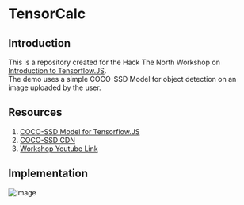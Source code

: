 # TensorCalc

## Introduction

This is a repository created for the Hack The North Workshop on [Introduction to Tensorflow.JS](https://my.hackthenorth.com/schedule?event=708).
<br> The demo uses a simple COCO-SSD Model for object detection on an image uploaded by the user. 

## Resources 
1. [COCO-SSD Model for Tensorflow.JS](https://github.com/tensorflow/tfjs-models/tree/master/coco-ssd)
2. [COCO-SSD CDN](https://cdn.jsdelivr.net/npm/@tensorflow-models/coco-ssd)
3. [Workshop Youtube Link](https://www.youtube.com/watch?v=sfhGD0srzic)

## Implementation
![image](https://user-images.githubusercontent.com/19529592/104700232-d9936500-5739-11eb-980a-d726b5da116d.png)
